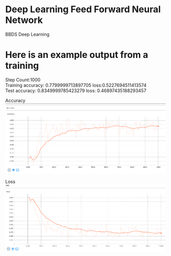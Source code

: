 # Deep Learning Feed Forward Neural Network
BBDS Deep Learning  
# Here is an example output from a training  
Step Count:1000  
Training accuracy: 0.7799999713897705 loss:0.5227694511413574  
Test accuracy: 0.8349999785423279 loss: 0.46897435188293457  
  
Accuracy  
![alt text](https://raw.githubusercontent.com/gnterrell/hello-world/master/Accuracy.PNG "accuracy")    
  
Loss  
![alt text](https://raw.githubusercontent.com/gnterrell/hello-world/master/Loss.PNG "loss")     

